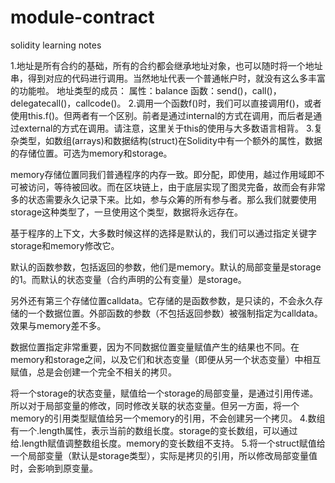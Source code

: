 # module-contract
solidity learning notes

1.地址是所有合约的基础，所有的合约都会继承地址对象，也可以随时将一个地址串，得到对应的代码进行调用。当然地址代表一个普通帐户时，就没有这么多丰富的功能啦。
地址类型的成员：
属性：balance
函数：send()，call()，delegatecall()，callcode()。
2.调用一个函数f()时，我们可以直接调用f()，或者使用this.f()。但两者有一个区别。前者是通过internal的方式在调用，而后者是通过external的方式在调用。请注意，这里关于this的使用与大多数语言相背。
3.复杂类型，如数组(arrays)和数据结构(struct)在Solidity中有一个额外的属性，数据的存储位置。可选为memory和storage。


memory存储位置同我们普通程序的内存一致。即分配，即使用，越过作用域即不可被访问，等待被回收。而在区块链上，由于底层实现了图灵完备，故而会有非常多的状态需要永久记录下来。比如，参与众筹的所有参与者。那么我们就要使用storage这种类型了，一旦使用这个类型，数据将永远存在。


基于程序的上下文，大多数时候这样的选择是默认的，我们可以通过指定关键字storage和memory修改它。


默认的函数参数，包括返回的参数，他们是memory。默认的局部变量是storage的1。而默认的状态变量（合约声明的公有变量）是storage。


另外还有第三个存储位置calldata。它存储的是函数参数，是只读的，不会永久存储的一个数据位置。外部函数的参数（不包括返回参数）被强制指定为calldata。效果与memory差不多。


数据位置指定非常重要，因为不同数据位置变量赋值产生的结果也不同。在memory和storage之间，以及它们和状态变量（即便从另一个状态变量）中相互赋值，总是会创建一个完全不相关的拷贝。


将一个storage的状态变量，赋值给一个storage的局部变量，是通过引用传递。所以对于局部变量的修改，同时修改关联的状态变量。但另一方面，将一个memory的引用类型赋值给另一个memory的引用，不会创建另一个拷贝。
4.数组有一个.length属性，表示当前的数组长度。storage的变长数组，可以通过给.length赋值调整数组长度。memory的变长数组不支持。
5.将一个struct赋值给一个局部变量（默认是storage类型），实际是拷贝的引用，所以修改局部变量值时，会影响到原变量。
